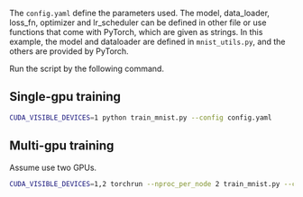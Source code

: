 The `config.yaml` define the parameters used. The model, data_loader, loss_fn, optimizer and lr_scheduler can be defined in other file or use functions that come with PyTorch, which are given as strings. In this example, the model and dataloader are defined in `mnist_utils.py`, and the others are provided by PyTorch.

Run the script by the following command.
## Single-gpu training

```bash
CUDA_VISIBLE_DEVICES=1 python train_mnist.py --config config.yaml 
```

## Multi-gpu training
Assume use two GPUs.

```bash
CUDA_VISIBLE_DEVICES=1,2 torchrun --nproc_per_node 2 train_mnist.py --config config.yaml 
```
